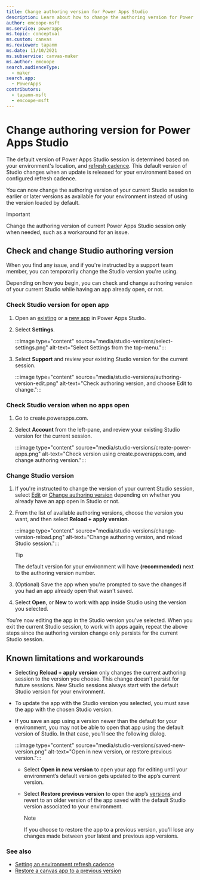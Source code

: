 ```yaml
---
title: Change authoring version for Power Apps Studio
description: Learn about how to change the authoring version for Power Apps Studio.
author: emcoope-msft
ms.service: powerapps
ms.topic: conceptual
ms.custom: canvas
ms.reviewer: tapanm
ms.date: 11/10/2021
ms.subservice: canvas-maker
ms.author: emcoope
search.audienceType: 
  - maker
search.app: 
  - PowerApps
contributors:
  - tapanm-msft
  - emcoope-msft
---
```


# Change authoring version for Power Apps Studio

The default version of Power Apps Studio session is determined based on your environment's location, and [refresh cadence](/power-platform/admin/create-environment#setting-an-environment-refresh-cadence). This default version of Studio changes when an update is released for your environment based on configured refresh cadence.

You can now change the authoring version of your current Studio session to earlier or later versions as available for your environment instead of using the version loaded by default.

> [!IMPORTANT]
> Change the authoring version of current Power Apps Studio session only when needed, such as a workaround for an issue.

## Check and change Studio authoring version

When you find any issue, and if you're instructed by a support team member, you can temporarily change the Studio version you're using.

Depending on how you begin, you can check and change authoring version of your current Studio while having an app already open, or not.

### Check Studio version for open app

1. Open an [existing](edit-app.md) or a [new app](data-platform-create-app.md) in Power Apps Studio.

1. Select **Settings**.

    :::image type="content" source="media/studio-versions/select-settings.png" alt-text="Select Settings from the top-menu.":::

1. Select **Support** and review your existing Studio version for the current session.

    :::image type="content" source="media/studio-versions/authoring-version-edit.png" alt-text="Check authoring version, and choose Edit to change.":::

### Check Studio version when no apps open

1. Go to create.powerapps.com.

1. Select **Account** from the left-pane, and review your existing Studio version for the current session.

    :::image type="content" source="media/studio-versions/create-power-apps.png" alt-text="Check version using create.powerapps.com, and change authoring version.":::

### Change Studio version

1. If you're instructed to change the version of your current Studio session, select [Edit](#check-studio-version-for-open-app) or [Change authoring version](#check-studio-version-when-no-apps-open) depending on whether you already have an app open in Studio or not.

1. From the list of available authoring versions, choose the version you want, and then select **Reload + apply version**.

    :::image type="content" source="media/studio-versions/change-version-reload.png" alt-text="Change authoring version, and reload Studio session.":::

    > [!TIP]
    > The default version for your environment will have **(recommended)** next to the authoring version number.

1. (Optional) Save the app when you're prompted to save the changes if you had an app already open that wasn't saved.

1. Select **Open**, or **New** to work with app inside Studio using the version you selected.

You're now editing the app in the Studio version you've selected. When you exit the current Studio session, to work with apps again, repeat the above steps since the authoring version change only persists for the current Studio session.

## Known limitations and workarounds

- Selecting **Reload + apply version** only changes the current authoring session to the version you choose. This change doesn't persist for future sessions. New Studio sessions always start with the default Studio version for your environment.
- To update the app with the Studio version you selected, you must save the app with the chosen Studio version.
- If you save an app using a version newer than the default for your environment, you may not be able to open that app using the default version of Studio. In that case, you'll see the following dialog.

    :::image type="content" source="media/studio-versions/saved-new-version.png" alt-text="Open in new version, or restore previous version.":::

    - Select **Open in new version** to open your app for editing until your environment’s default
    version gets updated to the app’s current version.

    - Select **Restore previous version** to open the app’s [versions](restore-an-app.md) and revert to an older version of the app saved with the default Studio version associated to your environment.

        > [!NOTE]
        > If you choose to restore the app to a previous version, you'll lose any changes made between your latest and previous app versions.

### See also

- [Setting an environment refresh cadence](/power-platform/admin/create-environment#setting-an-environment-refresh-cadence)
- [Restore a canvas app to a previous version](restore-an-app.md)

